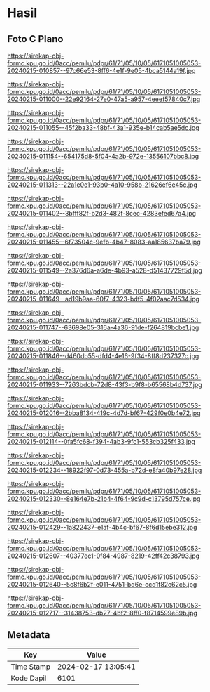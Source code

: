 # Hasil

## Foto C Plano

https://sirekap-obj-formc.kpu.go.id/0acc/pemilu/pdpr/61/71/05/10/05/6171051005053-20240215-010857--97c66e53-8ff6-4e1f-9e05-4bca5144a19f.jpg

https://sirekap-obj-formc.kpu.go.id/0acc/pemilu/pdpr/61/71/05/10/05/6171051005053-20240215-011000--22e92164-27e0-47a5-a957-4eeef57840c7.jpg

https://sirekap-obj-formc.kpu.go.id/0acc/pemilu/pdpr/61/71/05/10/05/6171051005053-20240215-011055--45f2ba33-48bf-43a1-935e-b14cab5ae5dc.jpg

https://sirekap-obj-formc.kpu.go.id/0acc/pemilu/pdpr/61/71/05/10/05/6171051005053-20240215-011154--654175d8-5f04-4a2b-972e-13556107bbc8.jpg

https://sirekap-obj-formc.kpu.go.id/0acc/pemilu/pdpr/61/71/05/10/05/6171051005053-20240215-011313--22a1e0e1-93b0-4a10-958b-21626ef6e45c.jpg

https://sirekap-obj-formc.kpu.go.id/0acc/pemilu/pdpr/61/71/05/10/05/6171051005053-20240215-011402--3bfff82f-b2d3-482f-8cec-4283efed67a4.jpg

https://sirekap-obj-formc.kpu.go.id/0acc/pemilu/pdpr/61/71/05/10/05/6171051005053-20240215-011455--6f73504c-9efb-4b47-8083-aa185637ba79.jpg

https://sirekap-obj-formc.kpu.go.id/0acc/pemilu/pdpr/61/71/05/10/05/6171051005053-20240215-011549--2a376d6a-a6de-4b93-a528-d51437729f5d.jpg

https://sirekap-obj-formc.kpu.go.id/0acc/pemilu/pdpr/61/71/05/10/05/6171051005053-20240215-011649--ad19b9aa-60f7-4323-bdf5-4f02aac7d534.jpg

https://sirekap-obj-formc.kpu.go.id/0acc/pemilu/pdpr/61/71/05/10/05/6171051005053-20240215-011747--63698e05-316a-4a36-91de-f264819bcbe1.jpg

https://sirekap-obj-formc.kpu.go.id/0acc/pemilu/pdpr/61/71/05/10/05/6171051005053-20240215-011846--d460db55-dfd4-4e16-9f34-8ff8d237327c.jpg

https://sirekap-obj-formc.kpu.go.id/0acc/pemilu/pdpr/61/71/05/10/05/6171051005053-20240215-011933--7263bdcb-72d8-43f3-b9f8-b65568b4d737.jpg

https://sirekap-obj-formc.kpu.go.id/0acc/pemilu/pdpr/61/71/05/10/05/6171051005053-20240215-012016--2bba8134-419c-4d7d-bf67-429f0e0b4e72.jpg

https://sirekap-obj-formc.kpu.go.id/0acc/pemilu/pdpr/61/71/05/10/05/6171051005053-20240215-012114--0fa5fc68-f394-4ab3-9fc1-553cb325f433.jpg

https://sirekap-obj-formc.kpu.go.id/0acc/pemilu/pdpr/61/71/05/10/05/6171051005053-20240215-012234--18922f97-0d73-455a-b72d-e8fa40b97e28.jpg

https://sirekap-obj-formc.kpu.go.id/0acc/pemilu/pdpr/61/71/05/10/05/6171051005053-20240215-012330--8e164e7b-21b4-4f64-9c9d-c13795d757ce.jpg

https://sirekap-obj-formc.kpu.go.id/0acc/pemilu/pdpr/61/71/05/10/05/6171051005053-20240215-012429--1a822437-e1af-4b4c-bf67-8f6d15ebe312.jpg

https://sirekap-obj-formc.kpu.go.id/0acc/pemilu/pdpr/61/71/05/10/05/6171051005053-20240215-012607--40377ec1-0f84-4987-8219-42ff42c38793.jpg

https://sirekap-obj-formc.kpu.go.id/0acc/pemilu/pdpr/61/71/05/10/05/6171051005053-20240215-012640--5c8f6b2f-e011-4751-bd6e-ccd1f82c62c5.jpg

https://sirekap-obj-formc.kpu.go.id/0acc/pemilu/pdpr/61/71/05/10/05/6171051005053-20240215-012717--31438753-db27-4bf2-8ff0-f8714599e89b.jpg


## Metadata

| Key        | Value               |
| ---------- | ------------------- |
| Time Stamp | 2024-02-17 13:05:41 |
| Kode Dapil | 6101                |



